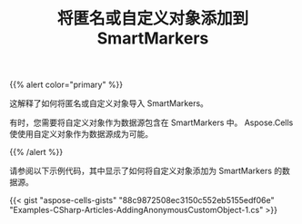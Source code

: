 ﻿---
title: 将匿名或自定义对象添加到 SmartMarkers
type: docs
weight: 10
url: /zh/net/adding-anonymous-or-custom-object-into-smartmarkers/
---
{{% alert color="primary" %}} 

这解释了如何将匿名或自定义对象导入 SmartMarkers。

有时，您需要将自定义对象作为数据源包含在 SmartMarkers 中。 Aspose.Cells 使使用自定义对象作为数据源成为可能。

{{% /alert %}} 

请参阅以下示例代码，其中显示了如何将自定义对象添加为 SmartMarkers 的数据源。



{{< gist "aspose-cells-gists" "88c9872508ec3150c552eb5155edf06e" "Examples-CSharp-Articles-AddingAnonymousCustomObject-1.cs" >}}
